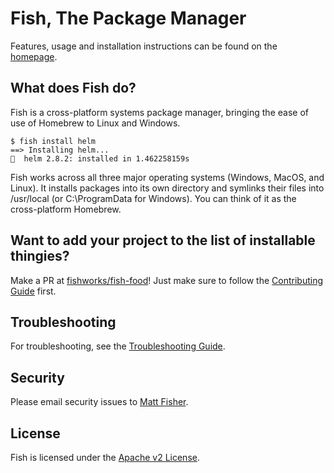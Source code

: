 # Fish, The Package Manager

Features, usage and installation instructions can be found on the [homepage](https://gofi.sh).

## What does Fish do?

Fish is a cross-platform systems package manager, bringing the ease of use of Homebrew to
Linux and Windows.

```
$ fish install helm
==> Installing helm...
🐠  helm 2.8.2: installed in 1.462258159s
```

Fish works across all three major operating systems (Windows, MacOS, and Linux). It installs
packages into its own directory and symlinks their files into /usr/local (or C:\ProgramData for Windows).
You can think of it as the cross-platform Homebrew.

## Want to add your project to the list of installable thingies?

Make a PR at [fishworks/fish-food](https://github.com/fishworks/fish-food)! Just make sure to follow the [Contributing Guide](https://gofi.sh#contributing) first.

## Troubleshooting

For troubleshooting, see the [Troubleshooting Guide](https://gofi.sh#troubleshooting).

## Security

Please email security issues to [Matt Fisher](mailto:matt.fisher+security-issues@fishworks.io).

## License

Fish is licensed under the [Apache v2 License](LICENSE).
